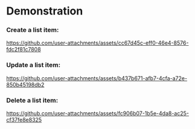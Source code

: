 # Demonstration
### Create a list item:
https://github.com/user-attachments/assets/cc67d45c-eff0-46e4-8576-fdc2f81c7808

### Update a list item:
https://github.com/user-attachments/assets/b437b671-afb7-4cfa-a72e-850b45198db2

### Delete a list item:
https://github.com/user-attachments/assets/fc906b07-1b5e-4da8-ac25-cf37fe8e8325
